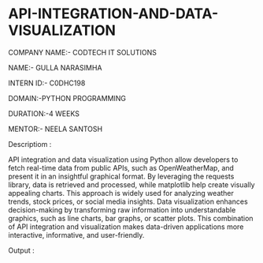 # API-INTEGRATION-AND-DATA-VISUALIZATION

COMPANY NAME:- CODTECH IT SOLUTIONS

NAME:- GULLA NARASIMHA

INTERN ID:- C0DHC198

DOMAIN:-PYTHON PROGRAMMING

DURATION:-4 WEEKS

MENTOR:- NEELA SANTOSH

Descriptiom :

API integration and data visualization using Python allow developers to fetch real-time data from public APIs, such as OpenWeatherMap, and present it in an insightful graphical format. By leveraging the requests library, data is retrieved and processed, while matplotlib help create visually appealing charts. This approach is widely used for analyzing weather trends, stock prices, or social media insights. Data visualization enhances decision-making by transforming raw information into understandable graphics, such as line charts, bar graphs, or scatter plots. This combination of API integration and visualization makes data-driven applications more interactive, informative, and user-friendly.

Output :
